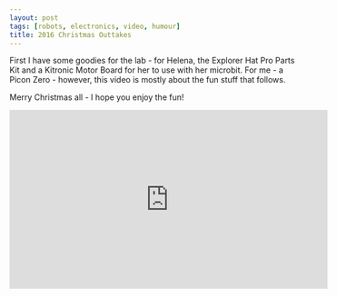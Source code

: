 ```yaml
---
layout: post
tags: [robots, electronics, video, humour]
title: 2016 Christmas Outtakes
---
```

First I have some goodies for the lab - for Helena, the Explorer Hat Pro Parts Kit and a Kitronic Motor Board for her to use with her microbit.
For me - a Picon Zero - however, this video is mostly about the fun stuff that follows.

Merry Christmas all - I hope you enjoy the fun!

<div class="embed-responsive embed-responsive-16by9">
<iframe width="560" height="315" src="https://www.youtube.com/embed/aEXZeIMiZNk" frameborder="0" allowfullscreen="True"></iframe>
</div>